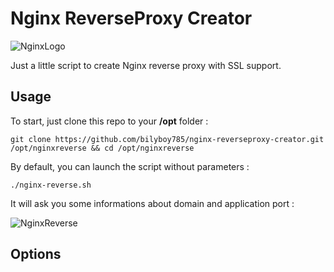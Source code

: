 # Nginx ReverseProxy Creator
![NginxLogo](https://www.nginx.com/resources/wiki/_static/img/logo.png)

Just a little script to create Nginx reverse proxy with SSL support.

## Usage
To start, just clone this repo to your **/opt** folder :
```
git clone https://github.com/bilyboy785/nginx-reverseproxy-creator.git /opt/nginxreverse && cd /opt/nginxreverse
```

By default, you can launch the script without parameters :
```
./nginx-reverse.sh
```

It will ask you some informations about domain and application port :

![NginxReverse](https://goo.gl/W3NNUf)

## Options